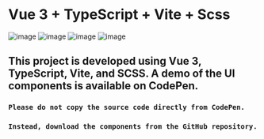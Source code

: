# Vue 3 + TypeScript + Vite + Scss
![image](https://img.shields.io/badge/Vue%20js-35495E?style=for-the-badge&logo=vuedotjs&logoColor=4FC08D)
![image](https://img.shields.io/badge/Vite-B73BFE?style=for-the-badge&logo=vite&logoColor=FFD62E)
![image](https://img.shields.io/badge/TypeScript-007ACC?style=for-the-badge&logo=typescript&logoColor=white)
![image](https://img.shields.io/badge/-Scss-eee?style=for-the-badge&logo=sass)

This project is developed using Vue 3, TypeScript, Vite, and SCSS. A demo of the UI components is available on CodePen. 
---
### `Please do not copy the source code directly from CodePen.`
### `Instead, download the components from the GitHub repository.`